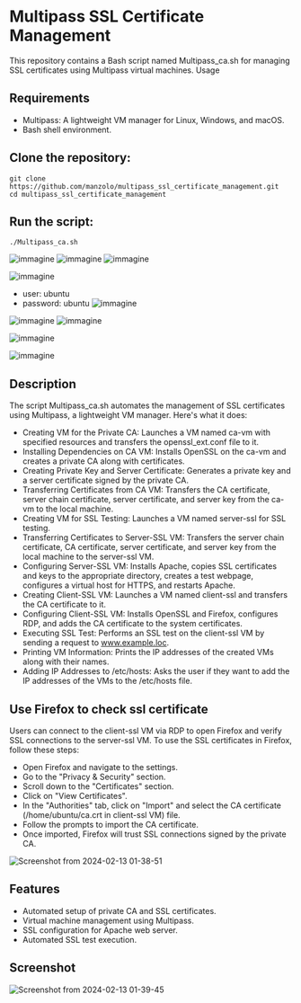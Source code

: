 # Multipass SSL Certificate Management

This repository contains a Bash script named Multipass_ca.sh for managing SSL certificates using Multipass virtual machines.
Usage

## Requirements

* Multipass: A lightweight VM manager for Linux, Windows, and macOS.
* Bash shell environment.

## Clone the repository:
```
git clone https://github.com/manzolo/multipass_ssl_certificate_management.git
cd multipass_ssl_certificate_management
```

## Run the script:
```
./Multipass_ca.sh
```
![immagine](https://github.com/manzolo/multipass_ssl_certificate_management/assets/7722346/83909e46-4407-4cf4-8845-7a04299ed5eb)
![immagine](https://github.com/manzolo/multipass_ssl_certificate_management/assets/7722346/3602ae30-8469-4db3-a076-f554ca83779b)
![immagine](https://github.com/manzolo/multipass_ssl_certificate_management/assets/7722346/5de4c67c-73f7-4334-ab67-7c87b666bfd7)

![immagine](https://github.com/manzolo/multipass_ssl_certificate_management/assets/7722346/4f4288da-eb57-47dc-be1c-b3d5cfb88d97)
* user: ubuntu
* password: ubuntu
![immagine](https://github.com/manzolo/multipass_ssl_certificate_management/assets/7722346/7f37ee80-4761-4d85-9657-ed837cc1a347)

![immagine](https://github.com/manzolo/multipass_ssl_certificate_management/assets/7722346/1b55972e-7896-4542-aa18-0761fa2bfb9b)
![immagine](https://github.com/manzolo/multipass_ssl_certificate_management/assets/7722346/8ec504fa-1d00-4ed6-a2b2-d18798716482)

![immagine](https://github.com/manzolo/multipass_ssl_certificate_management/assets/7722346/ca978b55-de6e-4093-a9de-46eb64c296c1)

![immagine](https://github.com/manzolo/multipass_ssl_certificate_management/assets/7722346/6597a261-960d-4684-9c3f-e9b497cc8321)


## Description
The script Multipass_ca.sh automates the management of SSL certificates using Multipass, a lightweight VM manager. Here's what it does:
* Creating VM for the Private CA: Launches a VM named ca-vm with specified resources and transfers the openssl_ext.conf file to it.
* Installing Dependencies on CA VM: Installs OpenSSL on the ca-vm and creates a private CA along with certificates.
* Creating Private Key and Server Certificate: Generates a private key and a server certificate signed by the private CA.
* Transferring Certificates from CA VM: Transfers the CA certificate, server chain certificate, server certificate, and server key from the ca-vm to the local machine.
* Creating VM for SSL Testing: Launches a VM named server-ssl for SSL testing.
* Transferring Certificates to Server-SSL VM: Transfers the server chain certificate, CA certificate, server certificate, and server key from the local machine to the server-ssl VM.
* Configuring Server-SSL VM: Installs Apache, copies SSL certificates and keys to the appropriate directory, creates a test webpage, configures a virtual host for HTTPS, and restarts Apache.
* Creating Client-SSL VM: Launches a VM named client-ssl and transfers the CA certificate to it.
* Configuring Client-SSL VM: Installs OpenSSL and Firefox, configures RDP, and adds the CA certificate to the system certificates.
* Executing SSL Test: Performs an SSL test on the client-ssl VM by sending a request to www.example.loc.
* Printing VM Information: Prints the IP addresses of the created VMs along with their names.
* Adding IP Addresses to /etc/hosts: Asks the user if they want to add the IP addresses of the VMs to the /etc/hosts file.

## Use Firefox to check ssl certificate
Users can connect to the client-ssl VM via RDP to open Firefox and verify SSL connections to the server-ssl VM.
To use the SSL certificates in Firefox, follow these steps:

* Open Firefox and navigate to the settings.
* Go to the "Privacy & Security" section.
* Scroll down to the "Certificates" section.
* Click on "View Certificates".
* In the "Authorities" tab, click on "Import" and select the CA certificate (/home/ubuntu/ca.crt in client-ssl VM) file.
* Follow the prompts to import the CA certificate.
* Once imported, Firefox will trust SSL connections signed by the private CA.

![Screenshot from 2024-02-13 01-38-51](https://github.com/manzolo/multipass_ssl_certificate_management/assets/7722346/95f8d9f5-56e5-490c-a5e9-53bedbe4a3ec)



## Features
* Automated setup of private CA and SSL certificates.
* Virtual machine management using Multipass.
* SSL configuration for Apache web server.
* Automated SSL test execution.

## Screenshot

![Screenshot from 2024-02-13 01-39-45](https://github.com/manzolo/multipass_ssl_certificate_management/assets/7722346/b82685b1-78f5-488e-9b78-86c45f420736)
